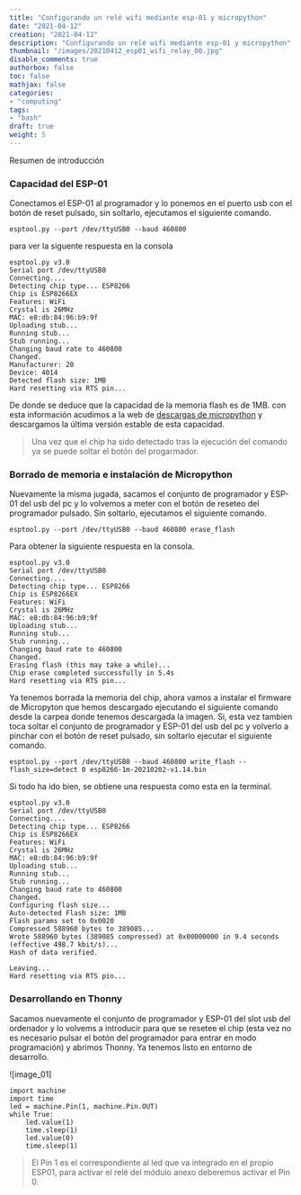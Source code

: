 ```yaml
---
title: "Configurando un relé wifi mediante esp-01 y micropython"
date: "2021-04-12"
creation: "2021-04-12"
description: "Configurando un relé wifi mediante esp-01 y micropython"
thumbnail: "/images/20210412_esp01_wifi_relay_00.jpg"
disable_comments: true
authorbox: false
toc: false
mathjax: false
categories:
- "computing"
tags:
- "bash"
draft: true
weight: 5
---
```

Resumen de introducción
<!--more-->

### Capacidad del ESP-01 ###

Conectamos el ESP-01 al programador y lo ponemos en el puerto usb con el botón de reset pulsado, sin soltarlo, ejecutamos el siguiente comando.

```
esptool.py --port /dev/ttyUSB0 --baud 460800
```

para ver la siguente respuesta en la consola

```
esptool.py v3.0
Serial port /dev/ttyUSB0
Connecting....
Detecting chip type... ESP8266
Chip is ESP8266EX
Features: WiFi
Crystal is 26MHz
MAC: e8:db:84:96:b9:9f
Uploading stub...
Running stub...
Stub running...
Changing baud rate to 460800
Changed.
Manufacturer: 20
Device: 4014
Detected flash size: 1MB
Hard resetting via RTS pin...
```

De donde se deduce que la capacidad de la memoria flash es de 1MB. con esta información acudimos a la web de [descargas de micropython] y descargamos la última versión estable de esta capacidad.

> Una vez que el chip ha sido detectado tras la ejecución del comando ya se puede soltar el botón del progarmador.


### Borrado de memoria e instalación de Micropython ###
Nuevamente la misma jugada, sacamos el conjunto de programador y ESP-01 del usb del pc y lo volvemos a meter con el botón de reseteo del programador pulsado. Sin soltarlo, ejecutamos el siguiente comando.

```
esptool.py --port /dev/ttyUSB0 --baud 460800 erase_flash
```

Para obtener la siguiente respuesta en la consola.

```
esptool.py v3.0
Serial port /dev/ttyUSB0
Connecting....
Detecting chip type... ESP8266
Chip is ESP8266EX
Features: WiFi
Crystal is 26MHz
MAC: e8:db:84:96:b9:9f
Uploading stub...
Running stub...
Stub running...
Changing baud rate to 460800
Changed.
Erasing flash (this may take a while)...
Chip erase completed successfully in 5.4s
Hard resetting via RTS pin...
```

Ya tenemos borrada la memoria del chip, ahora vamos a instalar el firmware de Micropyton que hemos descargado ejecutando el siguiente comando desde la carpea donde tenemos descargada la imagen. Si, esta vez tambien toca soltar el conjunto de programador y ESP-01 del usb del pc y volverlo a pinchar con el botón de reset pulsado, sin soltarlo ejecutar el siguiente comando.

```
esptool.py --port /dev/ttyUSB0 --baud 460800 write_flash --flash_size=detect 0 esp8266-1m-20210202-v1.14.bin
```

Si todo ha ido bien, se obtiene una respuesta como esta en la terminal.

```
esptool.py v3.0
Serial port /dev/ttyUSB0
Connecting....
Detecting chip type... ESP8266
Chip is ESP8266EX
Features: WiFi
Crystal is 26MHz
MAC: e8:db:84:96:b9:9f
Uploading stub...
Running stub...
Stub running...
Changing baud rate to 460800
Changed.
Configuring flash size...
Auto-detected Flash size: 1MB
Flash params set to 0x0020
Compressed 588960 bytes to 389085...
Wrote 588960 bytes (389085 compressed) at 0x00000000 in 9.4 seconds (effective 498.7 kbit/s)...
Hash of data verified.

Leaving...
Hard resetting via RTS pin...
```

### Desarrollando en Thonny ###
Sacamos nuevamente el conjunto de programador y ESP-01 del slot usb del ordenador y lo volvems a introducir para que se resetee el chip (esta vez no es necesario pulsar el botón del programador para entrar en modo programación) y abrimos Thonny. Ya tenemos listo en entorno de desarrollo.

![image_01]

```
import machine
import time
led = machine.Pin(1, machine.Pin.OUT)
while True:
    led.value(1)
    time.sleep(1)
    led.value(0)
    time.sleep(1)
```

> El Pin 1 es el correspondiente al led que va integrado en el propio ESP01, para activar el relé del módulo anexo deberemos activar el Pin 0.



[descargas de micropython]: https://micropython.org/download/esp8266/

[image-01]: /images/20210412_esp01_wifi_relay_01.jpg
